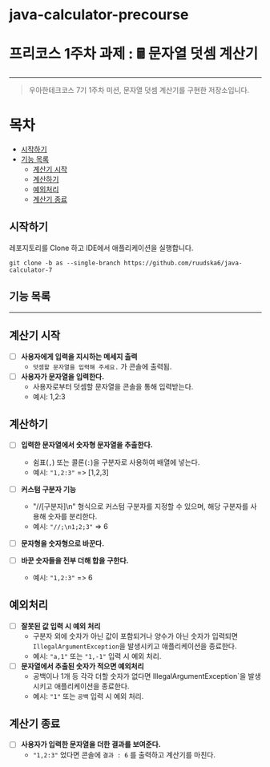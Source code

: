 # java-calculator-precourse

# 프리코스 1주차 과제 : 🖩 문자열 덧셈 계산기

---


> 우아한테크코스 7기 1주차 미션, 문자열 덧셈 계산기를 구현한 저장소입니다.

# 목차

- [시작하기](#시작하기)
- [기능 목록](#기능-목록)
    - [계산기 시작](#계산기-시작)
    - [계산하기](#계산하기)
    - [예외처리](#예외처리)
    - [계산기 종료](#계산기-종료)

## 시작하기

레포지토리를 Clone 하고 IDE에서 애플리케이션을 실행합니다.

```git
git clone -b as --single-branch https://github.com/ruudska6/java-calculator-7
```

## 기능 목록

---

## 계산기 시작
- [ ] **사용자에게 입력을 지시하는 메세지 출력**
    -  `덧셈할 문자열을 입력해 주세요.` 가 콘솔에 출력됨.
- [ ] **사용자가 문자열을 입력한다.**
    - 사용자로부터 덧셈할 문자열을 콘솔을 통해 입력받는다.
    - 예시: 1,2:3
## 계산하기
- [ ] **입력한 문자열에서 숫자형 문자열을 추출한다.**
    - 쉼표(`,`) 또는 콜론(`:`)을 구분자로 사용하여 배열에 넣는다.
    - 예시: `"1,2:3"` => [1,2,3]
- [ ] **커스텀 구분자 기능**
    - "//[구분자]\n" 형식으로 커스텀 구분자를 지정할 수 있으며, 해당 구분자를 사용해 숫자를 분리한다.
    - 예시: `"//;\n1;2;3"` => 6
- [ ] **문자형을 숫자형으로 바꾼다.**

- [ ] **바꾼 숫자들을 전부 더해 합을 구한다.**
    - 예시: `"1,2:3"` => 6

## 예외처리
- [ ] **잘못된 값 입력 시 예외 처리**
    - 구분자 외에 숫자가 아닌 값이 포함되거나 양수가 아닌 숫자가 입력되면 `IllegalArgumentException`을 발생시키고 애플리케이션을 종료한다.
    - 예시: `"a,1"` 또는 `"1,-1"` 입력 시 예외 처리.
- [ ] **문자열에서 추출된 숫자가 적으면 예외처리**
    - 공백이나 1개 등 각각 더할 숫자가 없다면 IllegalArgumentException`을 발생시키고 애플리케이션을 종료한다.
    - 예시: `"1"` 또는 `공백` 입력 시 예외 처리.

## 계산기 종료
- [ ] **사용자가 입력한 문자열을 더한 결과를 보여준다.**
    -  `"1,2:3"` 었다면 콘솔에 `결과 : 6` 를 출력하고 계산기를 마친다.